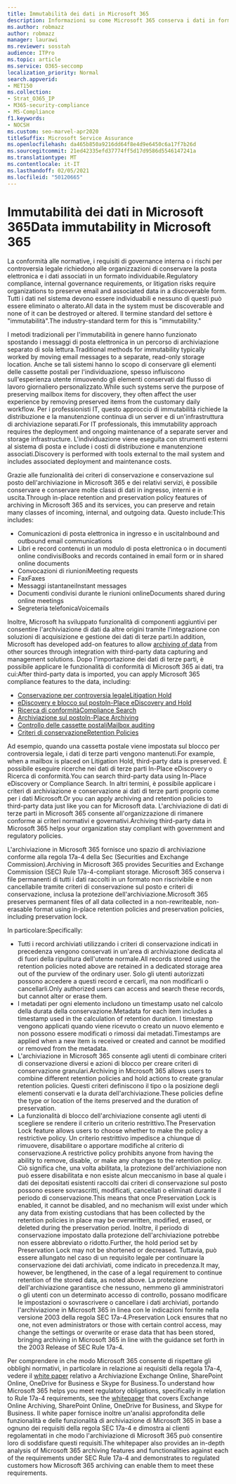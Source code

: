 ```yaml
---
title: Immutabilità dei dati in Microsoft 365
description: Informazioni su come Microsoft 365 conserva i dati in forma individuabile per soddisfare i requisiti di conformità alle normative, i requisiti di governance interna e i rischi per controversia legale.
ms.author: robmazz
author: robmazz
manager: laurawi
ms.reviewer: sosstah
audience: ITPro
ms.topic: article
ms.service: O365-seccomp
localization_priority: Normal
search.appverid:
- MET150
ms.collection:
- Strat_O365_IP
- M365-security-compliance
- MS-Compliance
f1.keywords:
- NOCSH
ms.custom: seo-marvel-apr2020
titleSuffix: Microsoft Service Assurance
ms.openlocfilehash: da465b850a9216dd64f8e4d9e6450c6a17f7b26d
ms.sourcegitcommit: 21ed42335efd37774ff5d17d9586d5546147241a
ms.translationtype: MT
ms.contentlocale: it-IT
ms.lasthandoff: 02/05/2021
ms.locfileid: "50120665"
---
```

# <a name="data-immutability-in-microsoft-365"></a><span data-ttu-id="232a8-103">Immutabilità dei dati in Microsoft 365</span><span class="sxs-lookup"><span data-stu-id="232a8-103">Data immutability in Microsoft 365</span></span>

<span data-ttu-id="232a8-104">La conformità alle normative, i requisiti di governance interna o i rischi per controversia legale richiedono alle organizzazioni di conservare la posta elettronica e i dati associati in un formato individuabile.</span><span class="sxs-lookup"><span data-stu-id="232a8-104">Regulatory compliance, internal governance requirements, or litigation risks require organizations to preserve email and associated data in a discoverable form.</span></span> <span data-ttu-id="232a8-105">Tutti i dati nel sistema devono essere individuabili e nessuno di questi può essere eliminato o alterato.</span><span class="sxs-lookup"><span data-stu-id="232a8-105">All data in the system must be discoverable and none of it can be destroyed or altered.</span></span> <span data-ttu-id="232a8-106">Il termine standard del settore è "immutabilità".</span><span class="sxs-lookup"><span data-stu-id="232a8-106">The industry-standard term for this is "immutability."</span></span>

<span data-ttu-id="232a8-107">I metodi tradizionali per l'immutabilità in genere hanno funzionato spostando i messaggi di posta elettronica in un percorso di archiviazione separato di sola lettura.</span><span class="sxs-lookup"><span data-stu-id="232a8-107">Traditional methods for immutability typically worked by moving email messages to a separate, read-only storage location.</span></span> <span data-ttu-id="232a8-108">Anche se tali sistemi hanno lo scopo di conservare gli elementi delle cassette postali per l'individuazione, spesso influiscono sull'esperienza utente rimuovendo gli elementi conservati dal flusso di lavoro giornaliero personalizzato.</span><span class="sxs-lookup"><span data-stu-id="232a8-108">While such systems serve the purpose of preserving mailbox items for discovery, they often affect the user experience by removing preserved items from the customary daily workflow.</span></span> <span data-ttu-id="232a8-109">Per i professionisti IT, questo approccio di immutabilità richiede la distribuzione e la manutenzione continua di un server e di un'infrastruttura di archiviazione separati.</span><span class="sxs-lookup"><span data-stu-id="232a8-109">For IT professionals, this immutability approach requires the deployment and ongoing maintenance of a separate server and storage infrastructure.</span></span> <span data-ttu-id="232a8-110">L'individuazione viene eseguita con strumenti esterni al sistema di posta e include i costi di distribuzione e manutenzione associati.</span><span class="sxs-lookup"><span data-stu-id="232a8-110">Discovery is performed with tools external to the mail system and includes associated deployment and maintenance costs.</span></span>

<span data-ttu-id="232a8-111">Grazie alle funzionalità dei criteri di conservazione e conservazione sul posto dell'archiviazione in Microsoft 365 e dei relativi servizi, è possibile conservare e conservare molte classi di dati in ingresso, interni e in uscita.</span><span class="sxs-lookup"><span data-stu-id="232a8-111">Through in-place retention and preservation policy features of archiving in Microsoft 365 and its services, you can preserve and retain many classes of incoming, internal, and outgoing data.</span></span> <span data-ttu-id="232a8-112">Questo include:</span><span class="sxs-lookup"><span data-stu-id="232a8-112">This includes:</span></span>

- <span data-ttu-id="232a8-113">Comunicazioni di posta elettronica in ingresso e in uscita</span><span class="sxs-lookup"><span data-stu-id="232a8-113">Inbound and outbound email communications</span></span>
- <span data-ttu-id="232a8-114">Libri e record contenuti in un modulo di posta elettronica o in documenti online condivisi</span><span class="sxs-lookup"><span data-stu-id="232a8-114">Books and records contained in email form or in shared online documents</span></span>
- <span data-ttu-id="232a8-115">Convocazioni di riunioni</span><span class="sxs-lookup"><span data-stu-id="232a8-115">Meeting requests</span></span>
- <span data-ttu-id="232a8-116">Fax</span><span class="sxs-lookup"><span data-stu-id="232a8-116">Faxes</span></span>
- <span data-ttu-id="232a8-117">Messaggi istantanei</span><span class="sxs-lookup"><span data-stu-id="232a8-117">Instant messages</span></span>
- <span data-ttu-id="232a8-118">Documenti condivisi durante le riunioni online</span><span class="sxs-lookup"><span data-stu-id="232a8-118">Documents shared during online meetings</span></span>
- <span data-ttu-id="232a8-119">Segreteria telefonica</span><span class="sxs-lookup"><span data-stu-id="232a8-119">Voicemails</span></span>

<span data-ttu-id="232a8-120">Inoltre, Microsoft ha sviluppato funzionalità di [](https://support.office.com/article/Archiving-third-party-data-in-Office-365-0ce338d5-3666-4a18-86ab-c6910ff408cc) componenti aggiuntivi per consentire l'archiviazione di dati da altre origini tramite l'integrazione con soluzioni di acquisizione e gestione dei dati di terze parti.</span><span class="sxs-lookup"><span data-stu-id="232a8-120">In addition, Microsoft has developed add-on features to allow [archiving of data](https://support.office.com/article/Archiving-third-party-data-in-Office-365-0ce338d5-3666-4a18-86ab-c6910ff408cc) from other sources through integration with third-party data capturing and management solutions.</span></span> <span data-ttu-id="232a8-121">Dopo l'importazione dei dati di terze parti, è possibile applicare le funzionalità di conformità di Microsoft 365 ai dati, tra cui:</span><span class="sxs-lookup"><span data-stu-id="232a8-121">After third-party data is imported, you can apply Microsoft 365 compliance features to the data, including:</span></span>

- [<span data-ttu-id="232a8-122">Conservazione per controversia legale</span><span class="sxs-lookup"><span data-stu-id="232a8-122">Litigation Hold</span></span>](/microsoft-365/compliance/create-a-litigation-hold)
- [<span data-ttu-id="232a8-123">eDiscovery e blocco sul posto</span><span class="sxs-lookup"><span data-stu-id="232a8-123">In-Place eDiscovery and Hold</span></span>](/microsoft-365/compliance/manage-legal-investigations)
- [<span data-ttu-id="232a8-124">Ricerca di conformità</span><span class="sxs-lookup"><span data-stu-id="232a8-124">Compliance Search</span></span>](/microsoft-365/compliance/search-for-content)
- [<span data-ttu-id="232a8-125">Archiviazione sul posto</span><span class="sxs-lookup"><span data-stu-id="232a8-125">In-Place Archiving</span></span>](/microsoft-365/compliance/enable-archive-mailboxes)
- [<span data-ttu-id="232a8-126">Controllo delle cassette postali</span><span class="sxs-lookup"><span data-stu-id="232a8-126">Mailbox auditing</span></span>](/microsoft-365/compliance/enable-mailbox-auditing)
- [<span data-ttu-id="232a8-127">Criteri di conservazione</span><span class="sxs-lookup"><span data-stu-id="232a8-127">Retention Policies</span></span>](/microsoft-365/compliance/retention-policies)

<span data-ttu-id="232a8-128">Ad esempio, quando una cassetta postale viene impostata sul blocco per controversia legale, i dati di terze parti vengono mantenuti.</span><span class="sxs-lookup"><span data-stu-id="232a8-128">For example, when a mailbox is placed on Litigation Hold, third-party data is preserved.</span></span> <span data-ttu-id="232a8-129">È possibile eseguire ricerche nei dati di terze parti In-Place eDiscovery o Ricerca di conformità.</span><span class="sxs-lookup"><span data-stu-id="232a8-129">You can search third-party data using In-Place eDiscovery or Compliance Search.</span></span> <span data-ttu-id="232a8-130">In altri termini, è possibile applicare i criteri di archiviazione e conservazione ai dati di terze parti proprio come per i dati Microsoft.</span><span class="sxs-lookup"><span data-stu-id="232a8-130">Or you can apply archiving and retention policies to third-party data just like you can for Microsoft data.</span></span> <span data-ttu-id="232a8-131">L'archiviazione di dati di terze parti in Microsoft 365 consente all'organizzazione di rimanere conforme ai criteri normativi e governativi.</span><span class="sxs-lookup"><span data-stu-id="232a8-131">Archiving third-party data in Microsoft 365 helps your organization stay compliant with government and regulatory policies.</span></span>

<span data-ttu-id="232a8-132">L'archiviazione in Microsoft 365 fornisce uno spazio di archiviazione conforme alla regola 17a-4 della Sec (Securities and Exchange Commission).</span><span class="sxs-lookup"><span data-stu-id="232a8-132">Archiving in Microsoft 365 provides Securities and Exchange Commission (SEC) Rule 17a-4-compliant storage.</span></span> <span data-ttu-id="232a8-133">Microsoft 365 conserva i file permanenti di tutti i dati raccolti in un formato non riscrivibile e non cancellabile tramite criteri di conservazione sul posto e criteri di conservazione, inclusa la protezione dell'archiviazione.</span><span class="sxs-lookup"><span data-stu-id="232a8-133">Microsoft 365 preserves permanent files of all data collected in a non-rewriteable, non-erasable format using in-place retention policies and preservation policies, including preservation lock.</span></span>

<span data-ttu-id="232a8-134">In particolare:</span><span class="sxs-lookup"><span data-stu-id="232a8-134">Specifically:</span></span>

- <span data-ttu-id="232a8-135">Tutti i record archiviati utilizzando i criteri di conservazione indicati in precedenza vengono conservati in un'area di archiviazione dedicata al di fuori della ripulitura dell'utente normale.</span><span class="sxs-lookup"><span data-stu-id="232a8-135">All records stored using the retention policies noted above are retained in a dedicated storage area out of the purview of the ordinary user.</span></span> <span data-ttu-id="232a8-136">Solo gli utenti autorizzati possono accedere a questi record e cercarli, ma non modificarli o cancellarli.</span><span class="sxs-lookup"><span data-stu-id="232a8-136">Only authorized users can access and search these records, but cannot alter or erase them.</span></span>
- <span data-ttu-id="232a8-137">I metadati per ogni elemento includono un timestamp usato nel calcolo della durata della conservazione.</span><span class="sxs-lookup"><span data-stu-id="232a8-137">Metadata for each item includes a timestamp used in the calculation of retention duration.</span></span> <span data-ttu-id="232a8-138">I timestamp vengono applicati quando viene ricevuto o creato un nuovo elemento e non possono essere modificati o rimossi dai metadati.</span><span class="sxs-lookup"><span data-stu-id="232a8-138">Timestamps are applied when a new item is received or created and cannot be modified or removed from the metadata.</span></span>
- <span data-ttu-id="232a8-139">L'archiviazione in Microsoft 365 consente agli utenti di combinare criteri di conservazione diversi e azioni di blocco per creare criteri di conservazione granulari.</span><span class="sxs-lookup"><span data-stu-id="232a8-139">Archiving in Microsoft 365 allows users to combine different retention policies and hold actions to create granular retention policies.</span></span> <span data-ttu-id="232a8-140">Questi criteri definiscono il tipo o la posizione degli elementi conservati e la durata dell'archiviazione.</span><span class="sxs-lookup"><span data-stu-id="232a8-140">These policies define the type or location of the items preserved and the duration of preservation.</span></span>
- <span data-ttu-id="232a8-141">La funzionalità di blocco dell'archiviazione consente agli utenti di scegliere se rendere il criterio un criterio restrittivo.</span><span class="sxs-lookup"><span data-stu-id="232a8-141">The Preservation Lock feature allows users to choose whether to make the policy a restrictive policy.</span></span> <span data-ttu-id="232a8-142">Un criterio restrittivo impedisce a chiunque di rimuovere, disabilitare o apportare modifiche al criterio di conservazione.</span><span class="sxs-lookup"><span data-stu-id="232a8-142">A restrictive policy prohibits anyone from having the ability to remove, disable, or make any changes to the retention policy.</span></span> <span data-ttu-id="232a8-143">Ciò significa che, una volta abilitata, la protezione dell'archiviazione non può essere disabilitata e non esiste alcun meccanismo in base al quale i dati dei depositati esistenti raccolti dai criteri di conservazione sul posto possono essere sovrascritti, modificati, cancellati o eliminati durante il periodo di conservazione.</span><span class="sxs-lookup"><span data-stu-id="232a8-143">This means that once Preservation Lock is enabled, it cannot be disabled, and no mechanism will exist under which any data from existing custodians that has been collected by the retention policies in place may be overwritten, modified, erased, or deleted during the preservation period.</span></span> <span data-ttu-id="232a8-144">Inoltre, il periodo di conservazione impostato dalla protezione dell'archiviazione potrebbe non essere abbreviato o ridotto.</span><span class="sxs-lookup"><span data-stu-id="232a8-144">Further, the hold period set by Preservation Lock may not be shortened or decreased.</span></span> <span data-ttu-id="232a8-145">Tuttavia, può essere allungato nel caso di un requisito legale per continuare la conservazione dei dati archiviati, come indicato in precedenza.</span><span class="sxs-lookup"><span data-stu-id="232a8-145">It may, however, be lengthened, in the case of a legal requirement to continue retention of the stored data, as noted above.</span></span> <span data-ttu-id="232a8-146">La protezione dell'archiviazione garantisce che nessuno, nemmeno gli amministratori o gli utenti con un determinato accesso di controllo, possano modificare le impostazioni o sovrascrivere o cancellare i dati archiviati, portando l'archiviazione in Microsoft 365 in linea con le indicazioni fornite nella versione 2003 della regola SEC 17a-4.</span><span class="sxs-lookup"><span data-stu-id="232a8-146">Preservation Lock ensures that no one, not even administrators or those with certain control access, may change the settings or overwrite or erase data that has been stored, bringing archiving in Microsoft 365 in line with the guidance set forth in the 2003 Release of SEC Rule 17a-4.</span></span>

<span data-ttu-id="232a8-147">Per comprendere in che modo Microsoft 365 consente di rispettare gli obblighi normativi, in particolare in relazione ai requisiti della regola 17a-4, vedere il [white paper](https://www.microsoft.com/microsoft-365/blog/wp-content/uploads/2015/11/Microsoft-EOA-White-Paper.pdf) relativo a Archiviazione Exchange Online, SharePoint Online, OneDrive for Business e Skype for Business.</span><span class="sxs-lookup"><span data-stu-id="232a8-147">To understand how Microsoft 365 helps you meet regulatory obligations, specifically in relation to Rule 17a-4 requirements, see the [whitepaper](https://www.microsoft.com/microsoft-365/blog/wp-content/uploads/2015/11/Microsoft-EOA-White-Paper.pdf) that covers Exchange Online Archiving, SharePoint Online, OneDrive for Business, and Skype for Business.</span></span> <span data-ttu-id="232a8-148">Il white paper fornisce inoltre un'analisi approfondita delle funzionalità e delle funzionalità di archiviazione di Microsoft 365 in base a ognuno dei requisiti della regola SEC 17a-4 e dimostra ai clienti regolamentati in che modo l'archiviazione di Microsoft 365 può consentire loro di soddisfare questi requisiti.</span><span class="sxs-lookup"><span data-stu-id="232a8-148">The whitepaper also provides an in-depth analysis of Microsoft 365 archiving features and functionalities against each of the requirements under SEC Rule 17a-4 and demonstrates to regulated customers how Microsoft 365 archiving can enable them to meet these requirements.</span></span>
